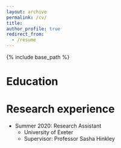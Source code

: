 ```yaml
---
layout: archive
permalink: /cv/
title:
author_profile: true
redirect_from:
  - /resume
---
```


{% include base_path %}

Education
======
<p style="font-size:100%;"
  * PhD, Laboratoire d'Astrophysique de Marseille (LAM), 
  * MPhys Physics with Astrophysics, University of Exeter, 2020
>
</p>


Research experience
======
* Summer 2020: Research Assistant
  * University of Exeter 
  * Supervisor: Professor Sasha Hinkley

<!---  
Skills
======
* Skill 1
* Skill 2
  * Sub-skill 2.1
  * Sub-skill 2.2
  * Sub-skill 2.3
* Skill 3

Publications
======
  <ul>{% for post in site.publications %}
    {% include archive-single-cv.html %}
  {% endfor %}</ul>
  
Talks
======
  <ul>{% for post in site.talks %}
    {% include archive-single-talk-cv.html %}
  {% endfor %}</ul>
  
Teaching
======
  <ul>{% for post in site.teaching %}
    {% include archive-single-cv.html %}
  {% endfor %}</ul>

--->
  
